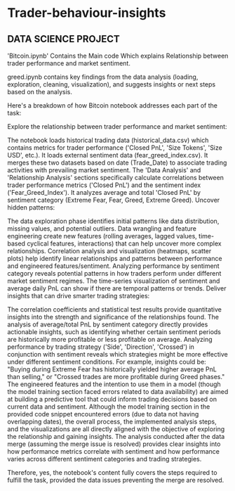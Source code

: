 # Trader-behaviour-insights
DATA SCIENCE PROJECT
-----------------------------
'Bitcoin.ipynb' Contains the Main code Which explains Relationship between trader performance and market sentiment.


greed.ipynb contains key findings from the data analysis (loading, exploration, cleaning, visualization), and suggests insights or next steps based on the analysis.


Here's a breakdown of how Bitcoin notebook addresses each part of the task:

Explore the relationship between trader performance and market sentiment:

The notebook loads historical trading data (historical_data.csv) which contains metrics for trader performance ('Closed PnL', 'Size Tokens', 'Size USD', etc.).
It loads external sentiment data (fear_greed_index.csv).
It merges these two datasets based on date (Trade_Date) to associate trading activities with prevailing market sentiment.
The 'Data Analysis' and 'Relationship Analysis' sections specifically calculate correlations between trader performance metrics ('Closed PnL') and the sentiment index ('Fear_Greed_Index').
It analyzes average and total 'Closed PnL' by sentiment category (Extreme Fear, Fear, Greed, Extreme Greed).
Uncover hidden patterns:

The data exploration phase identifies initial patterns like data distribution, missing values, and potential outliers.
Data wrangling and feature engineering create new features (rolling averages, lagged values, time-based cyclical features, interactions) that can help uncover more complex relationships.
Correlation analysis and visualization (heatmaps, scatter plots) help identify linear relationships and patterns between performance and engineered features/sentiment.
Analyzing performance by sentiment category reveals potential patterns in how traders perform under different market sentiment regimes.
The time-series visualization of sentiment and average daily PnL can show if there are temporal patterns or trends.
Deliver insights that can drive smarter trading strategies:

The correlation coefficients and statistical test results provide quantitative insights into the strength and significance of the relationships found.
The analysis of average/total PnL by sentiment category directly provides actionable insights, such as identifying whether certain sentiment periods are historically more profitable or less profitable on average.
Analyzing performance by trading strategy ('Side', 'Direction', 'Crossed') in conjunction with sentiment reveals which strategies might be more effective under different sentiment conditions. For example, insights could be: "Buying during Extreme Fear has historically yielded higher average PnL than selling," or "Crossed trades are more profitable during Greed phases."
The engineered features and the intention to use them in a model (though the model training section faced errors related to data availability) are aimed at building a predictive tool that could inform trading decisions based on current data and sentiment.
Although the model training section in the provided code snippet encountered errors (due to data not having overlapping dates), the overall process, the implemented analysis steps, and the visualizations are all directly aligned with the objective of exploring the relationship and gaining insights. The analysis conducted after the data merge (assuming the merge issue is resolved) provides clear insights into how performance metrics correlate with sentiment and how performance varies across different sentiment categories and trading strategies.

Therefore, yes, the notebook's content fully covers the steps required to fulfill the task, provided the data issues preventing the merge are resolved.
